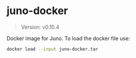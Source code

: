 # juno-docker

> Version: v0.10.4

Docker image for Juno. To load the docker file use:

```bash
docker load --input juno-docker.tar
```
